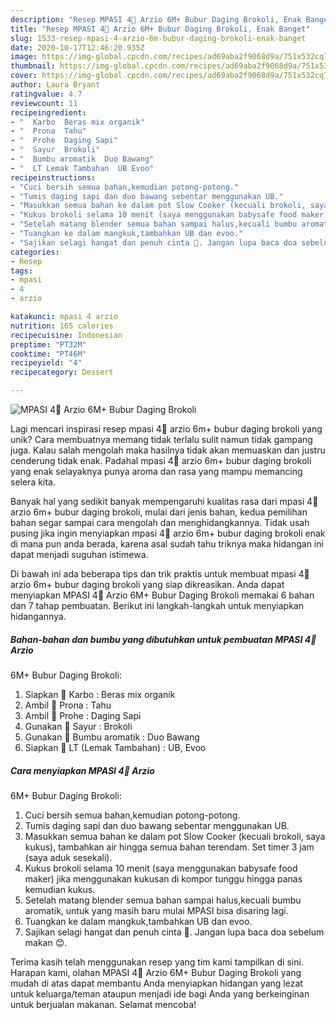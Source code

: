 ```yaml
---
description: "Resep MPASI 4🌟 Arzio 6M+ Bubur Daging Brokoli, Enak Banget"
title: "Resep MPASI 4🌟 Arzio 6M+ Bubur Daging Brokoli, Enak Banget"
slug: 1533-resep-mpasi-4-arzio-6m-bubur-daging-brokoli-enak-banget
date: 2020-10-17T12:46:20.935Z
image: https://img-global.cpcdn.com/recipes/ad69aba2f9068d9a/751x532cq70/mpasi-4🌟-arzio-6m-bubur-daging-brokoli-foto-resep-utama.jpg
thumbnail: https://img-global.cpcdn.com/recipes/ad69aba2f9068d9a/751x532cq70/mpasi-4🌟-arzio-6m-bubur-daging-brokoli-foto-resep-utama.jpg
cover: https://img-global.cpcdn.com/recipes/ad69aba2f9068d9a/751x532cq70/mpasi-4🌟-arzio-6m-bubur-daging-brokoli-foto-resep-utama.jpg
author: Laura Bryant
ratingvalue: 4.7
reviewcount: 11
recipeingredient:
- "  Karbo  Beras mix organik"
- "  Prona  Tahu"
- "  Prohe  Daging Sapi"
- "  Sayur  Brokoli"
- "  Bumbu aromatik  Duo Bawang"
- "  LT Lemak Tambahan  UB Evoo"
recipeinstructions:
- "Cuci bersih semua bahan,kemudian potong-potong."
- "Tumis daging sapi dan duo bawang sebentar menggunakan UB."
- "Masukkan semua bahan ke dalam pot Slow Cooker (kecuali brokoli, saya kukus), tambahkan air hingga semua bahan terendam. Set timer 3 jam (saya aduk sesekali)."
- "Kukus brokoli selama 10 menit (saya menggunakan babysafe food maker) jika menggunakan kukusan di kompor tunggu hingga panas kemudian kukus."
- "Setelah matang blender semua bahan sampai halus,kecuali bumbu aromatik, untuk yang masih baru mulai MPASI bisa disaring lagi."
- "Tuangkan ke dalam mangkuk,tambahkan UB dan evoo."
- "Sajikan selagi hangat dan penuh cinta 🧡. Jangan lupa baca doa sebelum makan 😊."
categories:
- Resep
tags:
- mpasi
- 4
- arzio

katakunci: mpasi 4 arzio 
nutrition: 165 calories
recipecuisine: Indonesian
preptime: "PT32M"
cooktime: "PT46M"
recipeyield: "4"
recipecategory: Dessert

---
```



![MPASI 4🌟 Arzio
6M+ Bubur Daging Brokoli](https://img-global.cpcdn.com/recipes/ad69aba2f9068d9a/751x532cq70/mpasi-4🌟-arzio-6m-bubur-daging-brokoli-foto-resep-utama.jpg)

Lagi mencari inspirasi resep mpasi 4🌟 arzio
6m+ bubur daging brokoli yang unik? Cara membuatnya memang tidak terlalu sulit namun tidak gampang juga. Kalau salah mengolah maka hasilnya tidak akan memuaskan dan justru cenderung tidak enak. Padahal mpasi 4🌟 arzio
6m+ bubur daging brokoli yang enak selayaknya punya aroma dan rasa yang mampu memancing selera kita.



Banyak hal yang sedikit banyak mempengaruhi kualitas rasa dari mpasi 4🌟 arzio
6m+ bubur daging brokoli, mulai dari jenis bahan, kedua pemilihan bahan segar sampai cara mengolah dan menghidangkannya. Tidak usah pusing jika ingin menyiapkan mpasi 4🌟 arzio
6m+ bubur daging brokoli enak di mana pun anda berada, karena asal sudah tahu triknya maka hidangan ini dapat menjadi suguhan istimewa.


Di bawah ini ada beberapa tips dan trik praktis untuk membuat mpasi 4🌟 arzio
6m+ bubur daging brokoli yang siap dikreasikan. Anda dapat menyiapkan MPASI 4🌟 Arzio
6M+ Bubur Daging Brokoli memakai 6 bahan dan 7 tahap pembuatan. Berikut ini langkah-langkah untuk menyiapkan hidangannya.

<!--inarticleads1-->

##### Bahan-bahan dan bumbu yang dibutuhkan untuk pembuatan MPASI 4🌟 Arzio
6M+ Bubur Daging Brokoli:

1. Siapkan  🌟 Karbo : Beras mix organik
1. Ambil  🌟 Prona : Tahu
1. Ambil  🌟 Prohe : Daging Sapi
1. Gunakan  🌟 Sayur : Brokoli
1. Gunakan  🧂 Bumbu aromatik : Duo Bawang
1. Siapkan  🧂 LT (Lemak Tambahan) : UB, Evoo




<!--inarticleads2-->

##### Cara menyiapkan MPASI 4🌟 Arzio
6M+ Bubur Daging Brokoli:

1. Cuci bersih semua bahan,kemudian potong-potong.
1. Tumis daging sapi dan duo bawang sebentar menggunakan UB.
1. Masukkan semua bahan ke dalam pot Slow Cooker (kecuali brokoli, saya kukus), tambahkan air hingga semua bahan terendam. Set timer 3 jam (saya aduk sesekali).
1. Kukus brokoli selama 10 menit (saya menggunakan babysafe food maker) jika menggunakan kukusan di kompor tunggu hingga panas kemudian kukus.
1. Setelah matang blender semua bahan sampai halus,kecuali bumbu aromatik, untuk yang masih baru mulai MPASI bisa disaring lagi.
1. Tuangkan ke dalam mangkuk,tambahkan UB dan evoo.
1. Sajikan selagi hangat dan penuh cinta 🧡. Jangan lupa baca doa sebelum makan 😊.




Terima kasih telah menggunakan resep yang tim kami tampilkan di sini. Harapan kami, olahan MPASI 4🌟 Arzio
6M+ Bubur Daging Brokoli yang mudah di atas dapat membantu Anda menyiapkan hidangan yang lezat untuk keluarga/teman ataupun menjadi ide bagi Anda yang berkeinginan untuk berjualan makanan. Selamat mencoba!
